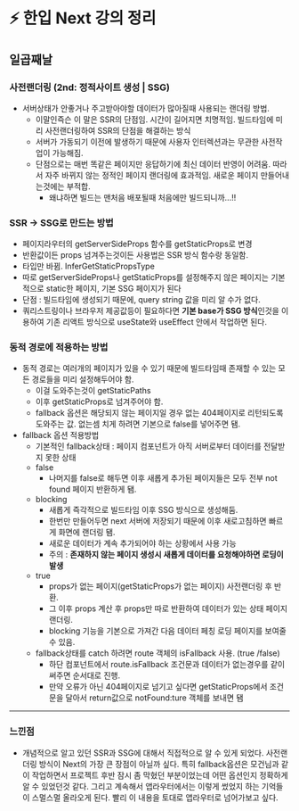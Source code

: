 # ⚡️ 한입 Next 강의 정리

## 일곱째날

### 사전랜더링 (2nd: 정적사이트 생성 | SSG)
- 서버상태가 안좋거나 주고받아야할 데이터가 많아질때 사용되는 랜더링 방법.
  - 이말인즉슨 이 말은 SSR의 단점임. 시간이 길어지면 치명적임. 빌드타임에 미리 사전랜더링하여 SSR의 단점을 해결하는 방식
  - 서버가 가동되기 이전에 발생하기 때문에 사용자 인터렉션과는 무관한 사전작업이 가능해짐.
  - 단점으로는 매번 똑같은 페이지만 응답하기에 최신 데이터 반영이 어려움. 따라서 자주 바뀌지 않는 정적인 페이지 랜더링에 효과적임. 새로운 페이지 만들어내는것에는 부적합.
    - 왜냐하면 빌드는 맨처음 배포될때 처음에만 빌드되니까...!!
### SSR -> SSG로 만드는 방법
- 페이지라우터의 getServerSideProps 함수를 getStaticProps로 변경
- 반환값이든 props 넘겨주는것이든 사용법은 SSR 방식 함수랑 동일함.
- 타입만 바뀜. InferGetStaticPropsType
- 따로 getServerSideProps나 getStaticProps를 설정해주지 않은 페이지는 기본적으로 static한 페이지, 기본 SSG 페이지가 된다
- 단점 : 빌드타임에 생성되기 때문에, query string 값을 미리 알 수가 없다.
- 쿼리스트링이나 브라우저 제공값등이 필요하다면 **기본 base가 SSG 방식**인것을 이용하여 기존 리액트 방식으로 useState와 useEffect 안에서 작업하면 된다.
 
### 동적 경로에 적용하는 방법
- 동적 경로는 여러개의 페이지가 있을 수 있기 때문에 빌드타임때 존재할 수 있는 모든 경로들을 미리 설정해두어야 함.
  - 이걸 도와주는것이 getStaticPaths
  - 이후 getStaticProps로 넘겨주어야 함.
  - fallback 옵션은 해당되지 않는 페이지일 경우 없는 404페이지로 리턴되도록 도와주는 값. 없는셈 치게 하려면 기본으로 false를 넣어주면 됌.
- fallback 옵션 적용방법
  - 기본적인 fallback상태 : 페이지 컴포넌트가 아직 서버로부터 데이터를 전달받지 못한 상태 
  - false
    - 나머지를 false로 해두면 이후 새롭게 추가된 페이지들은 모두 전부 not found 페이지 반환하게 됌.
  - blocking
    - 새롭게 즉각적으로 빌드타임 이후 SSG 방식으로 생성해둠.
    - 한번만 만들어두면 next 서버에 저장되기 때문에 이후 새로고침하면 빠르게 화면에 랜더링 됌.
    - 새로운 데이터가 계속 추가되어야 하는 상황에서 사용 가능
    - 주의 : **존재하지 않는 페이지 생성시 새롭게 데이터를 요청해야하면 로딩이 발생**
  - true
    - props가 없는 페이지(getStaticProps가 없는 페이지) 사전랜더링 후 반환.
    - 그 이후 props 계산 후 props만 따로 반환하여 데이터가 있는 상태 페이지 랜더링.
    - blocking 기능을 기본으로 가져간 다음 데이터 페칭 로딩 페이지를 보여줄 수 있음.
  - fallback상태를 catch 하려면 route 객체의 isFallback 사용. (true /false)
    - 하단 컴포넌트에서 route.isFallback 조건문과 데이터가 없는경우를 같이 써주면 순서대로 진행.
    - 만약 오류가 아닌 404페이지로 넘기고 싶다면 getStaticProps에서 조건문을 달아서 return값으로 notFound:ture 객체를 보내면 됌
---
### 느낀점
- 개념적으로 알고 있던 SSR과 SSG에 대해서 직접적으로 알 수 있게 되었다. 사전랜더링 방식이 Next의 가장 큰 장점이 아닐까 싶다. 특히 fallback옵션은 모건님과 같이 작업하면서 프로젝트 후반 잠시 좀 막혔던 부분이었는데 어떤 옵션인지 정확하게 알 수 있었던것 같다. 그리고 계속해서 앱라우터에서는 이렇게 썼었지 하는 기억들이 스멀스멀 올라오게 된다. 빨리 이 내용을 토대로 앱라우터로 넘어가보고 싶다.

